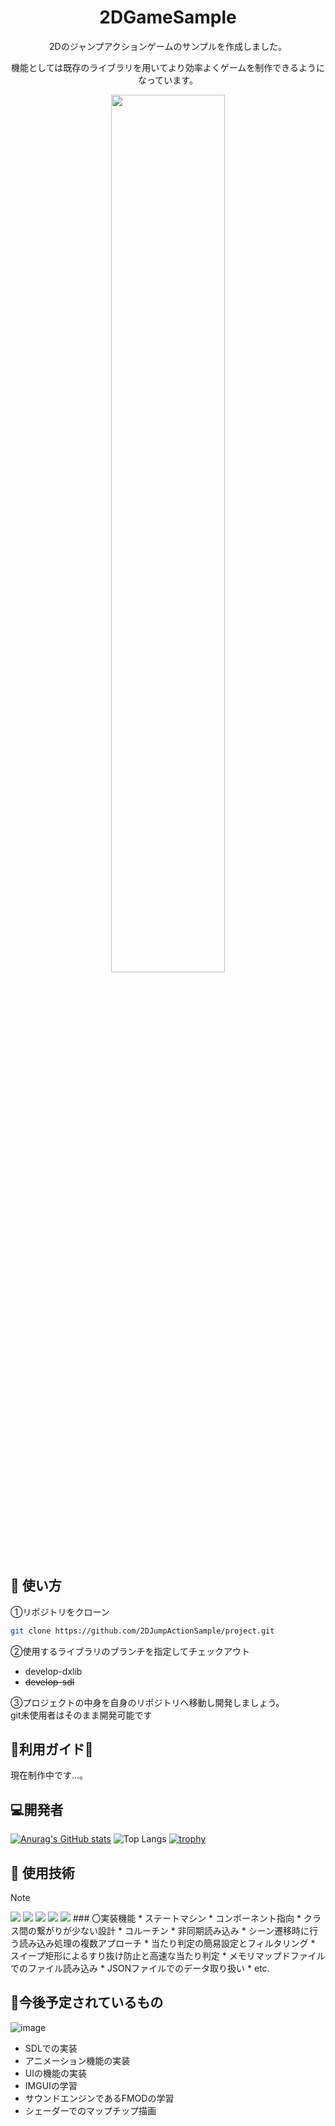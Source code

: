 <h1 align="center">2DGameSample</h1>
<div align="center">2Dのジャンプアクションゲームのサンプルを作成しました。<p>機能としては既存のライブラリを用いてより効率よくゲームを制作できるようになっています。</div>
<div align="center">
    <img src="https://github.com/user-attachments/assets/4d2908a8-1603-420a-b655-756052e2fb7e" width=60%>
</div>

## 🚀 使い方
①リポジトリをクローン
```bash
git clone https://github.com/2DJumpActionSample/project.git
```
②使用するライブラリのブランチを指定してチェックアウト  
* develop-dxlib
* ~~develop-sdl~~  
  
③プロジェクトの中身を自身のリポジトリへ移動し開発しましょう。  
git未使用者はそのまま開発可能です

## 💜利用ガイド💜
現在制作中です...。


## :computer:開発者
[![Anurag's GitHub stats](https://github-readme-stats.vercel.app/api?username=syulin1167&show_icons=true&theme=tokyonight)](https://github.com/anuraghazra/github-readme-stats)
![Top Langs](https://github-readme-stats.vercel.app/api/top-langs/?username=syulin1167&layout=compact&theme=buefy)
[![trophy](https://github-profile-trophy.vercel.app/?username=syulin1167)](https://github.com/ryo-ma/github-profile-trophy)

## :eyes: 使用技術
> [!NOTE]
> <img src="https://img.shields.io/badge/-Cplusplus-00599C.svg?logo=cplusplus&style=plastic">
> <img src="https://img.shields.io/badge/-Json-000000.svg?logo=json&style=plastic">
> <img src="https://img.shields.io/badge/-Github-181717.svg?logo=github&style=plastic">
> <img src="https://img.shields.io/badge/-HLSL-AB2B28.svg?logo=&style=flat-square">
> <img src="https://img.shields.io/badge/-DxLib-512DA8.svg?logo=&style=flat-square">
> ### 〇実装機能
>* ステートマシン
>* コンポーネント指向
>* クラス間の繋がりが少ない設計
>* コルーチン
>* 非同期読み込み
>* シーン遷移時に行う読み込み処理の複数アプローチ
>* 当たり判定の簡易設定とフィルタリング
>* スイープ矩形によるすり抜け防止と高速な当たり判定
>* メモリマップドファイルでのファイル読み込み
>* JSONファイルでのデータ取り扱い
>* etc.

## 	:book:今後予定されているもの
![image](https://github.com/user-attachments/assets/06099263-f422-4928-8ad5-9d7eecda33b7)
* SDLでの実装
* アニメーション機能の実装
* UIの機能の実装
* IMGUIの学習
* サウンドエンジンであるFMODの学習
* シェーダーでのマップチップ描画

